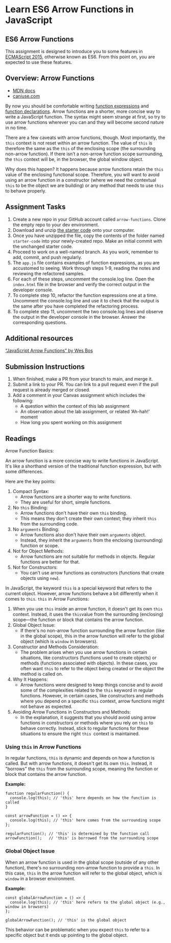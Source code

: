 # Learn ES6 Arrow Functions in JavaScript

## ES6 Arrow Functions

This assignment is designed to introduce you to some features in [ECMAScript 2015](https://www.ecma-international.org/ecma-262/6.0/), otherwise known as ES6. From this point on, you are expected to use these features.

## Overview: Arrow Functions

- [MDN docs](https://developer.mozilla.org/en-US/docs/Web/JavaScript/Reference/Functions/Arrow_functions)
- [caniuse.com](https://caniuse.com/#search=arrow%20functions)

By now you should be comfortable writing [function expressions](https://developer.mozilla.org/en-US/docs/web/JavaScript/Reference/Operators/function) and [function declarations](https://developer.mozilla.org/en-US/docs/Web/JavaScript/Reference/Statements/function). Arrow functions are a shorter, more concise way to write a JavaScript function. The syntax might seem strange at first, so try to use arrow functions wherever you can and they will become second nature in no time.

There are a few caveats with arrow functions, though. Most importantly, the `this` context is not reset within an arrow function. The value of `this` is therefore the same as the `this` of the enclosing scope (the surrounding non-arrow function). If there isn’t a non-arrow function scope surrounding, the `this` context will be, in the browser, the global window object.

Why does this happen? It happens because arrow functions retain the `this` value of the enclosing functional scope. Therefore, you will want to avoid using an arrow function in a constructor (where we need the contextual `this` to be the object we are building) or any method that needs to use `this` to behave properly.

## Assignment Tasks

1. Create a new repo in your GitHub account called `arrow-functions`. Clone the empty repo to your dev environment.
2. Download and unzip [the starter code](https://codefellows.github.io/code-301-guide/curriculum/prework/arrow-functions/starter-code.zip) onto your computer.
3. Once you have unzipped the file, copy the contents of the folder named `starter-code` into your newly-created repo. Make an initial commit with the unchanged starter code.
4. Proceed to work on a well-named branch. As you work, remember to add, commit, and push regularly.
5. The `app.js` file contains examples of function expressions, as you are accustomed to seeing. Work through steps 1-9, reading the notes and reviewing the refactored samples.
6. For each of these steps, uncomment the console.log line. Open the `index.html` file in the browser and verify the correct output in the developer console.
7. To complete step 10, refactor the function expressions one at a time. Uncomment the console.log line and use it to check that the output is the same after you have completed the refactoring process.
8. To complete step 11, uncomment the two console.log lines and observe the output in the developer console in the browser. Answer the corresponding questions.

## Additional resources

[“JavaScript Arrow Functions” by Wes Bos](https://wesbos.com/arrow-functions/)

## Submission Instructions

1. When finished, make a PR from your branch to main, and merge it.
2. Submit a link to your PR. You can link to a pull request even if the pull request is already merged or closed.
3. Add a comment in your Canvas assignment which includes the following:
    - A question within the context of this lab assignment
    - An observation about the lab assignment, or related ‘Ah-hah!’ moment
    - How long you spent working on this assignment


## Readings

Arrow Function Basics:

An arrow function is a more concise way to write functions in JavaScript. It's like a shorthand version of the traditional function expression, but with some differences.

Here are the key points:

1. Compact Syntax:
    - Arrow functions are a shorter way to write functions.
    - They are useful for short, simple functions.
2. No `this` Binding:
    - Arrow functions don't have their own `this` binding.
    - This means they don't create their own context; they inherit `this` from the surrounding code.
3. No `arguments` Binding:
    - Arrow functions also don't have their own `arguments` object.
    - Instead, they inherit the `arguments` from the enclosing (surrounding) function or scope.
4. Not for Object Methods:
    - Arrow functions are not suitable for methods in objects. Regular functions are better for that.
5. Not for Constructors:
    - You can't use arrow functions as constructors (functions that create objects using `new`).

In JavaScript, the keyword `this` is a special keyword that refers to the current object. However, arrow functions behave a bit differently when it comes to `this`.
`this` in Arrow Functions:

1. When you use `this` inside an arrow function, it doesn't get its own `this` context. Instead, it uses the `this`value from the surrounding (enclosing) scope—the function or block that contains the arrow function.
2. Global Object Issue:
    - If there's no non-arrow function surrounding the arrow function (like in the global scope), this in the arrow function will refer to the global object (which is `window` in browsers).
3. Constructor and Methods Consideration:
    - The problem arises when you use arrow functions in certain situations, like constructors (functions used to create objects) or methods (functions associated with objects). In these cases, you often want `this` to refer to the object being created or the object the method is called on.
4. Why It Happens:
    - Arrow functions were designed to keep things concise and to avoid some of the complexities related to the `this` keyword in regular functions. However, in certain cases, like constructors and methods where you depend on a specific `this` context, arrow functions might not behave as expected.
5. Avoiding Arrow Functions in Constructors and Methods:
    - In the explanation, it suggests that you should avoid using arrow functions in constructors or methods where you rely on `this` to behave correctly. Instead, stick to regular functions for these situations to ensure the right `this `context is maintained.


### Using `this` in Arrow Functions

In regular functions, `this` is dynamic and depends on how a function is called. But with arrow functions, it doesn't get its own `this`. Instead, it "borrows" the `this` from the surrounding scope, meaning the function or block that contains the arrow function.

**Example:**

    function regularFunction() {
      console.log(this); // 'this' here depends on how the function is called
    }

    const arrowFunction = () => {
      console.log(this); // 'this' here comes from the surrounding scope
    };

    regularFunction(); // 'this' is determined by the function call
    arrowFunction();   // 'this' is borrowed from the surrounding scope


### Global Object Issue

When an arrow function is used in the global scope (outside of any other function), there's no surrounding non-arrow function to provide a `this`. In this case, `this` in the arrow function will refer to the global object, which is `window` in a browser environment.

**Example:**

    const globalArrowFunction = () => {
      console.log(this); // 'this' here refers to the global object (e.g., window in browsers)
    };

    globalArrowFunction(); // 'this' is the global object


This behavior can be problematic when you expect `this` to refer to a specific object but it ends up pointing to the global object.

